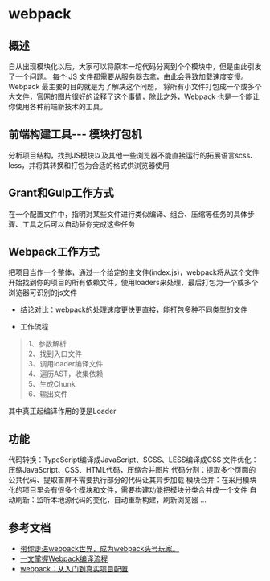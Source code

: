 # webpack
## 概述
自从出现模块化以后，大家可以将原本一坨代码分离到个个模块中，但是由此引发了一个问题。
每个 JS 文件都需要从服务器去拿，由此会导致加载速度变慢。Webpack 最主要的目的就是为了解决这个问题，
将所有小文件打包成一个或多个大文件，官网的图片很好的诠释了这个事情，除此之外，Webpack 也是一个能让你使用各种前端新技术的工具。

## 前端构建工具--- 模块打包机
分析项目结构，找到JS模块以及其他一些浏览器不能直接运行的拓展语言scss、less，并将其转换和打包为合适的格式供浏览器使用

## Grant和Gulp工作方式
在一个配置文件中，指明对某些文件进行类似编译、组合、压缩等任务的具体步骤、工具之后可以自动替你完成这些任务

## Webpack工作方式
把项目当作一个整体，通过一个给定的主文件(index.js)，webpack将从这个文件开始找到你的项目的所有依赖文件，使用loaders来处理，最后打包为一个或多个浏览器可识别的js文件

* 结论对比：webpack的处理速度更快更直接，能打包多种不同类型的文件

* 工作流程

>1、参数解析<br>
2、找到入口文件<br>
3、调用loader编译文件<br>
4、遍历AST，收集依赖<br>
5、生成Chunk<br>
6、输出文件

其中真正起编译作用的便是Loader

## 功能
代码转换：TypeScript编译成JavaScript、SCSS、LESS编译成CSS
文件优化：压缩JavaScript、CSS、HTML代码，压缩合并图片
代码分割：提取多个页面的公共代码、提取首屏不需要执行部分的代码让其异步加载
模块合并：在采用模块化的项目里会有很多个模块和文件，需要构建功能把模块分类合并成一个文件
自动刷新：监听本地源代码的变化，自动重新构建，刷新浏览器
...

## 参考文档

* [带你走进webpack世界，成为webpack头号玩家。](https://juejin.cn/post/6844903588607557639)
* [一文掌握Webpack编译流程](https://mp.weixin.qq.com/s?__biz=MzI0MTUxOTE5NQ==&mid=2247484030&idx=1&sn=d630d4b3995bbfd50f99e781074acfeb)
* [webpack：从入门到真实项目配置](https://juejin.im/post/6844903495959576583)
